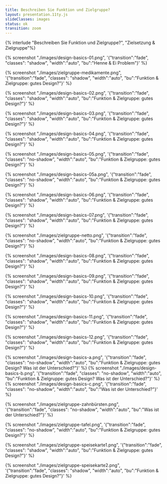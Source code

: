```yaml
---
title: Beschreiben Sie Funktion und Zielgruppe?
layout: presentation.11ty.js
slideClasses: images
status: ok
transition: zoom
---
```


{% interlude "Beschreiben Sie Funktion und Zielgruppe?", "Zielsetzung & Zielgruppe"%}

{% screenshot "./images/design-basics-01.png", '{"transition":"fade", "classes": "shadow", "width":"auto", "bu":"Henne & Ei Problem"}' %}


{% screenshot "./images/zielgruppe-medikamente.png", '{"transition":"fade", "classes": "shadow", "width":"auto", "bu":"Funktion & Zielgruppe: gutes Design?"}' %}

{% screenshot "./images/design-basics-02.png", '{"transition":"fade", "classes": "shadow", "width":"auto", "bu":"Funktion & Zielgruppe: gutes Design?"}' %}

{% screenshot "./images/design-basics-03.png", '{"transition":"fade", "classes": "shadow", "width":"auto", "bu":"Funktion & Zielgruppe: gutes Design?"}' %}

{% screenshot "./images/design-basics-04.png", '{"transition":"fade", "classes": "shadow", "width":"auto", "bu":"Funktion & Zielgruppe: gutes Design?"}' %}

{% screenshot "./images/design-basics-05.png", '{"transition":"fade", "classes": "no-shadow", "width":"auto", "bu":"Funktion & Zielgruppe: gutes Design?"}' %}

{% screenshot "./images/design-basics-05a.png", '{"transition":"fade", "classes": "no-shadow", "width":"auto", "bu":"Funktion & Zielgruppe: gutes Design?"}' %}

{% screenshot "./images/design-basics-06.png", '{"transition":"fade", "classes": "shadow", "width":"auto", "bu":"Funktion & Zielgruppe: gutes Design?"}' %}

{% screenshot "./images/design-basics-07.png", '{"transition":"fade", "classes": "shadow", "width":"auto", "bu":"Funktion & Zielgruppe: gutes Design?"}' %}

{% screenshot "./images/zielgruppe-netto.png", '{"transition":"fade", "classes": "no-shadow", "width":"auto", "bu":"Funktion & Zielgruppe: gutes Design?"}' %}

{% screenshot "./images/design-basics-08.png", '{"transition":"fade", "classes": "shadow", "width":"auto", "bu":"Funktion & Zielgruppe: gutes Design?"}' %}

{% screenshot "./images/design-basics-09.png", '{"transition":"fade", "classes": "shadow", "width":"auto", "bu":"Funktion & Zielgruppe: gutes Design?"}' %}

{% screenshot "./images/design-basics-10.png", '{"transition":"fade", "classes": "shadow", "width":"auto", "bu":"Funktion & Zielgruppe: gutes Design?"}' %}

{% screenshot "./images/design-basics-11.png", '{"transition":"fade", "classes": "shadow", "width":"auto", "bu":"Funktion & Zielgruppe: gutes Design?"}' %}

{% screenshot "./images/design-basics-12.png", '{"transition":"fade", "classes": "shadow", "width":"auto", "bu":"Funktion & Zielgruppe: gutes Design?"}' %}

{% screenshot "./images/design-basics-a.png", '{"transition":"fade", "classes": "no-shadow", "width":"auto", "bu":"Funktion & Zielgruppe: gutes Design? Was ist der Unterschied?"}' %}
{% screenshot "./images/design-basics-b.png", '{"transition":"fade", "classes": "no-shadow", "width":"auto", "bu":"Funktion & Zielgruppe: gutes Design? Was ist der Unterschied?"}' %}
{% screenshot "./images/design-basics-c.png", '{"transition":"fade", "classes": "no-shadow", "width":"auto", "bu":"Was ist der Unterschied?"}' %}

{% screenshot "./images/zielgruppe-zahnbürsten.png", '{"transition":"fade", "classes": "no-shadow", "width":"auto", "bu":"Was ist der Unterschied?"}' %}

{% screenshot "./images/zielgruppe-tafel.png", '{"transition":"fade", "classes": "no-shadow", "width":"auto", "bu":"Funktion & Zielgruppe: gutes Design?"}' %}

{% screenshot "./images/zielgruppe-speisekarte1.png", '{"transition":"fade", "classes": "shadow", "width":"auto", "bu":"Funktion & Zielgruppe: gutes Design?"}' %}

{% screenshot "./images/zielgruppe-speisekarte2.png", '{"transition":"fade", "classes": "shadow", "width":"auto", "bu":"Funktion & Zielgruppe: gutes Design?"}' %}
